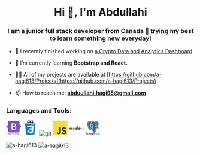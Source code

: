  <h1 align="center">Hi 👋, I'm Abdullahi</h1>
<h3 align="center">I am a junior full stack developer from Canada 🍁 trying my best to learn something new everyday!</h3>

- 🔭 I recently finished working on [a Crypto Data and Analytics Dashboard](https://github.com/a-hagi613/Projects/tree/main/1.%20The%20Crypto%20Sleuth)

- 🌱 I’m currently learning **Bootstrap and React.**

- 👨‍💻 All of my projects are available at [https://github.com/a-hagi613/Projects](https://github.com/a-hagi613/Projects)

- 📫 How to reach me: **abduullahi.hagi98@gmail.com**

<h3 align="left">Languages and Tools:</h3>

<p align="left"> <a href="https://getbootstrap.com" target="_blank" rel="noreferrer"> <img src="https://raw.githubusercontent.com/devicons/devicon/master/icons/bootstrap/bootstrap-plain-wordmark.svg" alt="bootstrap" width="40" height="40"/> </a> <a href="https://www.w3schools.com/css/" target="_blank" rel="noreferrer"> <img src="https://raw.githubusercontent.com/devicons/devicon/master/icons/css3/css3-original-wordmark.svg" alt="css3" width="40" height="40"/> </a> <a href="https://git-scm.com/" target="_blank" rel="noreferrer"> <img src="https://www.vectorlogo.zone/logos/git-scm/git-scm-icon.svg" alt="git" width="40" height="40"/> </a> <a href="https://developer.mozilla.org/en-US/docs/Web/JavaScript" target="_blank" rel="noreferrer"> <img src="https://raw.githubusercontent.com/devicons/devicon/master/icons/javascript/javascript-original.svg" alt="javascript" width="40" height="40"/> </a> <a href="https://nodejs.org" target="_blank" rel="noreferrer"> <img src="https://raw.githubusercontent.com/devicons/devicon/master/icons/nodejs/nodejs-original-wordmark.svg" alt="nodejs" width="40" height="40"/> </a> <a href="https://www.postgresql.org" target="_blank" rel="noreferrer"> <img src="https://raw.githubusercontent.com/devicons/devicon/master/icons/postgresql/postgresql-original-wordmark.svg" alt="postgresql" width="40" height="40"/> </a>  </p>

<p><img align="left" src="https://github-readme-stats.vercel.app/api/top-langs?username=a-hagi613&show_icons=true&locale=en&layout=compact" alt="a-hagi613" /></p>

<p>&nbsp;<img align="center" src="https://github-readme-stats.vercel.app/api?username=a-hagi613&show_icons=true&locale=en" alt="a-hagi613" /></p>
